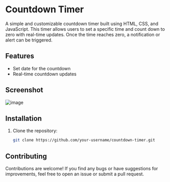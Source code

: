 # Countdown Timer

A simple and customizable countdown timer built using HTML, CSS, and JavaScript. This timer allows users to set a specific time and count down to zero with real-time updates. Once the time reaches zero, a notification or alert can be triggered.

## Features

- Set date for the countdown
- Real-time countdown updates
  
## Screenshot

![image](https://github.com/user-attachments/assets/11eac943-30fc-436d-9720-bae9b7afe3ec)


## Installation

1. Clone the repository:

   ```bash
   git clone https://github.com/your-username/countdown-timer.git

## Contributing
Contributions are welcome! If you find any bugs or have suggestions for improvements, feel free to open an issue or submit a pull request.
